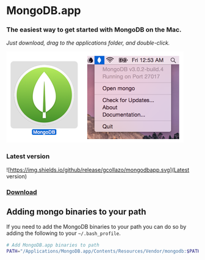 # MongoDB.app

### The easiest way to get started with MongoDB on the Mac.
_Just download, drag to the applications folder, and double-click._

![MongoDB.app Screenshot](screenshot.png)

### Latest version

![https://img.shields.io/github/release/gcollazo/mongodbapp.svg](Latest version)

### [Download](https://github.com/gcollazo/mongodbapp/releases)

## Adding mongo binaries to your path
If you need to add the MongoDB binaries to your path you can do so by adding the following to your `~/.bash_profile`.

```bash
# Add MongoDB.app binaries to path
PATH="/Applications/MongoDB.app/Contents/Resources/Vendor/mongodb:$PATH"
```
